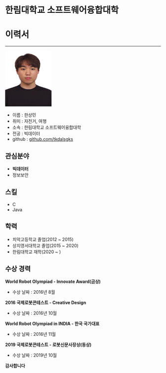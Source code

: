 # 한림대학교 소프트웨어융합대학
# 이력서
---
<img src=hsm.jpg height=180 width=150>

* 이름 : 한상민   
* 취미 : 자전거, 여행   
* 소속 : 한림대학교 소프트웨어융합대학   
* 전공 : 빅데이터
* github : [github.com/tkdalsgks][github]

[github]:http://github.com/tkdalsgks

관심분야
---
* **빅데이터**
* 정보보안

스킬
---
* C   
* Java

학력
---
* 치악고등학교 졸업(2012 ~ 2015)   
* 상지영서대학교 졸업(2015 ~ 2020)
* 한림대학교 재학(2020 ~ )

수상 경력
---
**World Robot Olympiad - Innovate Award(금상)**   
* 수상 날짜 : 2016년 8월

**2016 국제로봇콘테스트 - Creative Design**   
* 수상 날짜 : 2016년 10월

**World Robot Olympiad in INDIA - 한국 국가대표**   
* 수상 날짜 : 2016년 11월

**2019 국제로봇콘테스트 - 로봇신문사장상(동상)**   
* 수상 날짜 : 2019년 10월


**감사합니다**
